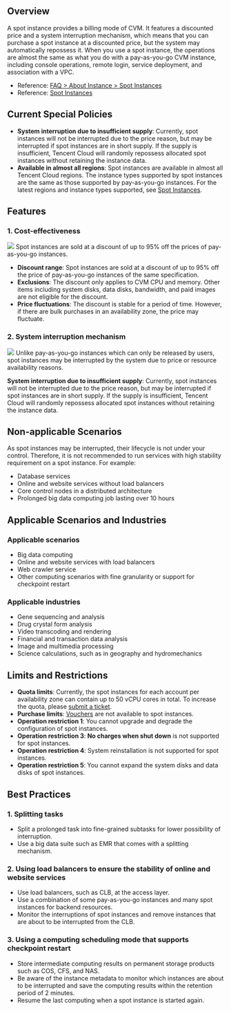 ## Overview
A spot instance provides a billing mode of CVM. It features a discounted price and a system interruption mechanism, which means that you can purchase a spot instance at a discounted price, but the system may automatically repossess it. When you use a spot instance, the operations are almost the same as what you do with a pay-as-you-go CVM instance, including console operations, remote login, service deployment, and association with a VPC.

- Reference: [FAQ > About Instance > Spot Instances](https://intl.cloud.tencent.com/document/product/213/17817)
- Reference: [Spot Instances](https://intl.cloud.tencent.com/document/product/213/17926)

## Current Special Policies
- **System interruption due to insufficient supply**: Currently, spot instances will not be interrupted due to the price reason, but may be interrupted if spot instances are in short supply. If the supply is insufficient, Tencent Cloud will randomly repossess allocated spot instances without retaining the instance data.
- **Available in almost all regions**: Spot instances are available in almost all Tencent Cloud regions. The instance types supported by spot instances are the same as those supported by pay-as-you-go instances. For the latest regions and instance types supported, see [Spot Instances](https://intl.cloud.tencent.com/document/product/213/17817#.E5.BD.93.E5.89.8D.E7.AB.9E.E4.BB.B7.E5.AE.9E.E4.BE.8B.E6.94.AF.E6.8C.81.E5.93.AA.E4.BA.9B.E5.9C.B0.E5.9F.9F.E5.92.8C.E5.AE.9E.E4.BE.8B.E7.B1.BB.E5.9E.8B.E5.8F.8A.E8.A7.84.E6.A0.BC.EF.BC.9F).

## Features
### 1. Cost-effectiveness
![](https://staticintl.cloudcachetci.com/yehe/backend-news/deXI473_%E4%BC%81%E4%B8%9A%E5%BE%AE%E4%BF%A1%E6%88%AA%E5%9B%BE_20230228152244.png)
Spot instances are sold at a discount of up to 95% off the prices of pay-as-you-go instances.

- **Discount range**: Spot instances are sold at a discount of up to 95% off the price of pay-as-you-go instances of the same specification.
- **Exclusions**: The discount only applies to CVM CPU and memory. Other items including system disks, data disks, bandwidth, and paid images are not eligible for the discount.
- **Price fluctuations**: The discount is stable for a period of time. However, if there are bulk purchases in an availability zone, the price may fluctuate.

### 2. System interruption mechanism
![](https://staticintl.cloudcachetci.com/yehe/backend-news/NZz9875_%E4%BC%81%E4%B8%9A%E5%BE%AE%E4%BF%A1%E6%88%AA%E5%9B%BE_20230228152302.png)
Unlike pay-as-you-go instances which can only be released by users, spot instances may be interrupted by the system due to price or resource availability reasons.

**System interruption due to insufficient supply**: Currently, spot instances will not be interrupted due to the price reason, but may be interrupted if spot instances are in short supply. If the supply is insufficient, Tencent Cloud will randomly repossess allocated spot instances without retaining the instance data.

## Non-applicable Scenarios
As spot instances may be interrupted, their lifecycle is not under your control. Therefore, it is not recommended to run services with high stability requirement on a spot instance. For example:
- Database services
- Online and website services without load balancers
- Core control nodes in a distributed architecture
- Prolonged big data computing job lasting over 10 hours

## Applicable Scenarios and Industries
### Applicable scenarios
- Big data computing
- Online and website services with load balancers
- Web crawler service
- Other computing scenarios with fine granularity or support for checkpoint restart

### Applicable industries
- Gene sequencing and analysis
- Drug crystal form analysis
- Video transcoding and rendering
- Financial and transaction data analysis
- Image and multimedia processing
- Science calculations, such as in geography and hydromechanics

## Limits and Restrictions
- **Quota limits**: Currently, the spot instances for each account per availability zone can contain up to 50 vCPU cores in total. To increase the quota, please [submit a ticket](https://console.tencentcloud.com/workorder/category).
- **Purchase limits**: [Vouchers](https://www.tencentcloud.com/zh/document/product/555/7428) are not available to spot instances.
- **Operation restriction 1**: You cannot upgrade and degrade the configuration of spot instances.
- **Operation restriction 3**: **No charges when shut down** is not supported for spot instances.
- **Operation restriction 4**: System reinstallation is not supported for spot instances.
- **Operation restriction 5**: You cannot expand the system disks and data disks of spot instances.

## Best Practices
### 1. Splitting tasks
- Split a prolonged task into fine-grained subtasks for lower possibility of interruption.
- Use a big data suite such as EMR that comes with a splitting mechanism.

### 2. Using load balancers to ensure the stability of online and website services
- Use load balancers, such as CLB, at the access layer.
- Use a combination of some pay-as-you-go instances and many spot instances for backend resources.
- Monitor the interruptions of spot instances and remove instances that are about to be interrupted from the CLB.

### 3. Using a computing scheduling mode that supports checkpoint restart
- Store intermediate computing results on permanent storage products such as COS, CFS, and NAS.
- Be aware of the instance metadata to monitor which instances are about to be interrupted and save the computing results within the retention period of 2 minutes.
- Resume the last computing when a spot instance is started again.
